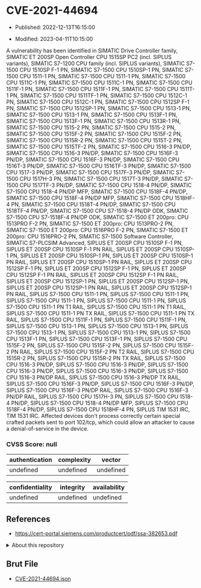 # CVE-2021-44694

- Published: 2022-12-13T16:15:00

- Modified: 2023-04-11T10:15:00

A vulnerability has been identified in SIMATIC Drive Controller family, SIMATIC ET 200SP Open Controller CPU 1515SP PC2 (incl. SIPLUS variants), SIMATIC S7-1200 CPU family (incl. SIPLUS variants), SIMATIC S7-1500 CPU 1510SP F-1 PN, SIMATIC S7-1500 CPU 1510SP-1 PN, SIMATIC S7-1500 CPU 1511-1 PN, SIMATIC S7-1500 CPU 1511-1 PN, SIMATIC S7-1500 CPU 1511C-1 PN, SIMATIC S7-1500 CPU 1511C-1 PN, SIMATIC S7-1500 CPU 1511F-1 PN, SIMATIC S7-1500 CPU 1511F-1 PN, SIMATIC S7-1500 CPU 1511T-1 PN, SIMATIC S7-1500 CPU 1511TF-1 PN, SIMATIC S7-1500 CPU 1512C-1 PN, SIMATIC S7-1500 CPU 1512C-1 PN, SIMATIC S7-1500 CPU 1512SP F-1 PN, SIMATIC S7-1500 CPU 1512SP-1 PN, SIMATIC S7-1500 CPU 1513-1 PN, SIMATIC S7-1500 CPU 1513-1 PN, SIMATIC S7-1500 CPU 1513F-1 PN, SIMATIC S7-1500 CPU 1513F-1 PN, SIMATIC S7-1500 CPU 1513R-1 PN, SIMATIC S7-1500 CPU 1515-2 PN, SIMATIC S7-1500 CPU 1515-2 PN, SIMATIC S7-1500 CPU 1515F-2 PN, SIMATIC S7-1500 CPU 1515F-2 PN, SIMATIC S7-1500 CPU 1515R-2 PN, SIMATIC S7-1500 CPU 1515T-2 PN, SIMATIC S7-1500 CPU 1515TF-2 PN, SIMATIC S7-1500 CPU 1516-3 PN/DP, SIMATIC S7-1500 CPU 1516-3 PN/DP, SIMATIC S7-1500 CPU 1516F-3 PN/DP, SIMATIC S7-1500 CPU 1516F-3 PN/DP, SIMATIC S7-1500 CPU 1516T-3 PN/DP, SIMATIC S7-1500 CPU 1516TF-3 PN/DP, SIMATIC S7-1500 CPU 1517-3 PN/DP, SIMATIC S7-1500 CPU 1517F-3 PN/DP, SIMATIC S7-1500 CPU 1517H-3 PN, SIMATIC S7-1500 CPU 1517T-3 PN/DP, SIMATIC S7-1500 CPU 1517TF-3 PN/DP, SIMATIC S7-1500 CPU 1518-4 PN/DP, SIMATIC S7-1500 CPU 1518-4 PN/DP MFP, SIMATIC S7-1500 CPU 1518F-4 PN/DP, SIMATIC S7-1500 CPU 1518F-4 PN/DP MFP, SIMATIC S7-1500 CPU 1518HF-4 PN, SIMATIC S7-1500 CPU 1518T-4 PN/DP, SIMATIC S7-1500 CPU 1518TF-4 PN/DP, SIMATIC S7-1500 CPU S7-1518-4 PN/DP ODK, SIMATIC S7-1500 CPU S7-1518F-4 PN/DP ODK, SIMATIC S7-1500 ET 200pro: CPU 1513PRO F-2 PN, SIMATIC S7-1500 ET 200pro: CPU 1513PRO-2 PN, SIMATIC S7-1500 ET 200pro: CPU 1516PRO F-2 PN, SIMATIC S7-1500 ET 200pro: CPU 1516PRO-2 PN, SIMATIC S7-1500 Software Controller, SIMATIC S7-PLCSIM Advanced, SIPLUS ET 200SP CPU 1510SP F-1 PN, SIPLUS ET 200SP CPU 1510SP F-1 PN RAIL, SIPLUS ET 200SP CPU 1510SP-1 PN, SIPLUS ET 200SP CPU 1510SP-1 PN, SIPLUS ET 200SP CPU 1510SP-1 PN RAIL, SIPLUS ET 200SP CPU 1510SP-1 PN RAIL, SIPLUS ET 200SP CPU 1512SP F-1 PN, SIPLUS ET 200SP CPU 1512SP F-1 PN, SIPLUS ET 200SP CPU 1512SP F-1 PN RAIL, SIPLUS ET 200SP CPU 1512SP F-1 PN RAIL, SIPLUS ET 200SP CPU 1512SP-1 PN, SIPLUS ET 200SP CPU 1512SP-1 PN, SIPLUS ET 200SP CPU 1512SP-1 PN RAIL, SIPLUS ET 200SP CPU 1512SP-1 PN RAIL, SIPLUS S7-1500 CPU 1511-1 PN, SIPLUS S7-1500 CPU 1511-1 PN, SIPLUS S7-1500 CPU 1511-1 PN, SIPLUS S7-1500 CPU 1511-1 PN, SIPLUS S7-1500 CPU 1511-1 PN T1 RAIL, SIPLUS S7-1500 CPU 1511-1 PN T1 RAIL, SIPLUS S7-1500 CPU 1511-1 PN TX RAIL, SIPLUS S7-1500 CPU 1511-1 PN TX RAIL, SIPLUS S7-1500 CPU 1511F-1 PN, SIPLUS S7-1500 CPU 1511F-1 PN, SIPLUS S7-1500 CPU 1513-1 PN, SIPLUS S7-1500 CPU 1513-1 PN, SIPLUS S7-1500 CPU 1513-1 PN, SIPLUS S7-1500 CPU 1513-1 PN, SIPLUS S7-1500 CPU 1513F-1 PN, SIPLUS S7-1500 CPU 1513F-1 PN, SIPLUS S7-1500 CPU 1515F-2 PN, SIPLUS S7-1500 CPU 1515F-2 PN, SIPLUS S7-1500 CPU 1515F-2 PN RAIL, SIPLUS S7-1500 CPU 1515F-2 PN T2 RAIL, SIPLUS S7-1500 CPU 1515R-2 PN, SIPLUS S7-1500 CPU 1515R-2 PN TX RAIL, SIPLUS S7-1500 CPU 1516-3 PN/DP, SIPLUS S7-1500 CPU 1516-3 PN/DP, SIPLUS S7-1500 CPU 1516-3 PN/DP, SIPLUS S7-1500 CPU 1516-3 PN/DP, SIPLUS S7-1500 CPU 1516-3 PN/DP RAIL, SIPLUS S7-1500 CPU 1516-3 PN/DP TX RAIL, SIPLUS S7-1500 CPU 1516F-3 PN/DP, SIPLUS S7-1500 CPU 1516F-3 PN/DP, SIPLUS S7-1500 CPU 1516F-3 PN/DP RAIL, SIPLUS S7-1500 CPU 1516F-3 PN/DP RAIL, SIPLUS S7-1500 CPU 1517H-3 PN, SIPLUS S7-1500 CPU 1518-4 PN/DP, SIPLUS S7-1500 CPU 1518-4 PN/DP MFP, SIPLUS S7-1500 CPU 1518F-4 PN/DP, SIPLUS S7-1500 CPU 1518HF-4 PN, SIPLUS TIM 1531 IRC, TIM 1531 IRC. Affected devices don't process correctly certain special crafted packets sent to port 102/tcp, which could allow an attacker to cause a denial-of-service in the device.

### CVSS Score: **null**

| authentication | complexity | vector |
| --- | --- | --- |
| undefined | undefined | undefined |

| confidentiality | integrity | availability |
| --- | --- | --- |
| undefined | undefined | undefined |

## References

* https://cert-portal.siemens.com/productcert/pdf/ssa-382653.pdf

<details>
<summary>About this repository</summary> 

  This repository is part of the project [Live Hack CVE](https://github.com/Live-Hack-CVE). Main website can be found [www.live-hack.org](https://www.live-hack.org) 
  
  Made by [Sn0wAlice](https://github.com/Sn0wAlice) for the people that care about security and need to have a feed of the latest CVEs. Hope you enjoy it, don't forget to star the repo and follow me on [Twitter](https://twitter.com/Sn0wAlice) and [Github](https://github.com/Sn0wAlice). And that is my [personnal website](https://www.alice-snow.me/)

  - [Home Page](https://github.com/Live-Hack-CVE)
  - [Framework](https://github.com/Live-Hack-CVE/cve-framework)
  - [CVE database](https://github.com/Live-Hack-CVE/full_database)
  - [Changelog](https://github.com/Live-Hack-CVE/Changelog)
</details>

## Brut File

* [CVE-2021-44694.json](https://raw.githubusercontent.com/Live-Hack-CVE/full_database/main/cves/2021/CVE-2021-44694.json)

